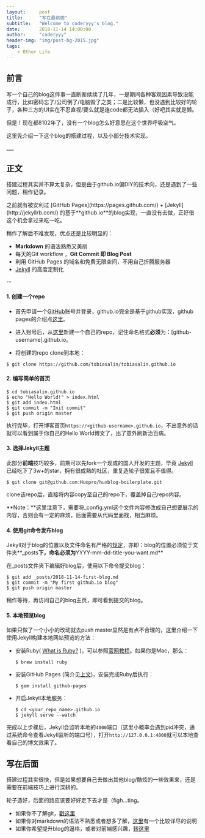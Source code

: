 ```yaml
---
layout:     post
title:      "写在最前面"
subtitle:   "Welcome to coderyyy's blog."
date:       2018-11-14 14:00:00
author:     "coderyyy"
header-img: "img/post-bg-2015.jpg"
tags:
    - Other Life
---
```


## 前言
写一个自己的blog这件事一直断断续续了几年，一是期间各种客观因素导致没能成行，比如密码忘了/公司倒了/电脑毁了之类；二是比较懒，也没遇到比较好的轮子，各种三方的UI实在不忍直视/要么就是连code都无法插入（好吧其实就是懒。

但是！现在都8102年了，没有一个blog怎么好意思在这个世界呼吸空气。

这里先介绍一下这个blog的搭建过程，以及小部分技术实现。
<p id = "pre" ></p>
___

## 正文

搭建过程其实并不算太复杂，但是由于github.io偏DIY的技术向，还是遇到了一些问题，稍作记录。
<p id = "pages"></p>
之前就有被安利过 [GitHub Pages](https://pages.github.com/) + [Jekyll](http://jekyllrb.com/) 的基于**github.io**的blog实现，一直没有去做，正好借这个机会拿过来吃一吃。

稍作了解后不难发现，优点还是比较明显的：

* **Markdown** 的语法熟悉又美丽
* 每天的Git workflow ，**Git Commit 即 Blog Post**
* 利用 GitHub Pages 的域名和免费无限空间，不用自己折腾服务器
* [Jekyll](https://github.com/jekyll/jekyll) 的高度定制化

--

#### 1. 创建一个repo
* 首先申请一个[GitHub](https://github.com/)账号并登录，github.io完全是基于github实现，github pages的介绍点[这里](https://pages.github.com/)。

* 进入账号后，从[这里](https://github.com/new)新建一个自己的repo，记住命名格式**必须**为：[github-username].github.io。
* 将创建的repo clone到本地：

 `$ git clone https://github.com/tobiasalin/tobiasalin.github.io`

#### 2. 编写简单的首页
```
$ cd tobiasalin.github.io
$ echo "Hello World!" > index.html
$ git add index.html
$ git commit -m "Init commit"
$ git push origin master
```

执行完毕，打开博客首页`https://<github-username>.github.io`，不出意外的话就可以看到属于你自己的Hello World博文了，出了意外刷新治百病。

#### 3. 选择Jekyll主题
此部分**前端**技巧较多，前期可以先fork一个现成的国人开发的主题，毕竟 [Jekyll](https://github.com/jekyll/jekyll) 已经吃下了3w+的star，拥有很成熟的社区，重复造轮子很累且不值得。

`$ git clone git@github.com:Huxpro/huxblog-boilerplate.git`

clone该repo后，直接将内容copy至自己的repo下，覆盖掉自己repo内容。

**Note：**这里注意下，需要将_config.yml这个文件内容修改成自己想要展示的内容，否则会有一定的麻烦，后面需要从代码里面找，相当麻烦。

#### 4. 使用git命令发布blog
Jekyll对于blog的位置以及文件命名有严格的[规定](https://jekyllrb.com/docs/posts/#creating-post-files)，亦即：blog的位置必须位于文件夹**_posts**下，命名必须为**YYYY-mm-dd-title-you-want.md**

在_posts文件夹下编辑好blog后，使用以下命令提交blog：

```
$ git add _posts/2018-11-14-first-blog.md
$ git commit -m "My first github.io blog"
$ git push origin master
```
稍作等待，再访问自己的blog主页，即可看到提交的blog。

#### 5. 本地预览blog
如果只做了一个小小的改动就去push master显然是有点不合理的，这里介绍一下使用Jekyll构建本地网站预览的方法：

* 安装Ruby( [What is Ruby?](https://www.ruby-lang.org/en/) )，可以参照[官网教程](https://www.ruby-lang.org/en/downloads/)。如果你是Mac，那么：
	
	`$ brew install ruby`

* 安装GitHub Pages (简介见[上文](#pages))，安装完成Ruby后执行： 
	
	`$ gem install github-pages`
* 开启Jekyll本地服务：
	
	```
	$ cd <your_repo_name>.github.io
	$ jekyll serve --watch
	```

完成以上步骤后，Jekyll会监听本地的`4000`端口（这里小概率会遇到pid冲突，通过系统命令查看Jekyll监听的端口号），打开`http://127.0.0.1:4000`就可以本地查看自己的博文效果了。
## 写在后面
搭建过程其实很快，但是如果想要自己去做出其他blog/酷炫的一些效果来，还是需要在前端技巧上进行深耕的。

轮子造好，后面的路应该要好好走下去才是（figh...ting。


* 如果你不了解git，[戳这里](https://git-scm.com/doc)
* 如果你对markdown的语法不熟悉或者想多了解，[这里](https://www.jianshu.com/p/b03a8d7b1719)有一个比较详尽的说明
* 如果你希望提升blog的逼格，或者对前端感兴趣，[转这里](http://www.w3school.com.cn/h.asp)

